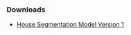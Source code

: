 ### Downloads
- [House Segmentation Model Version 1](https://drive.google.com/file/d/19ko5JCj_as8pIyEkpgO8Q0fA-ZwXiEyO/view?usp=sharing)
